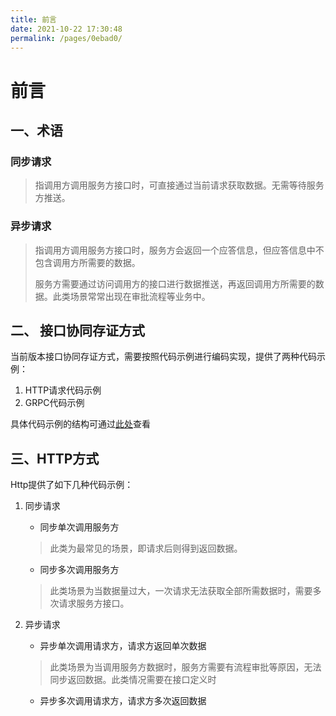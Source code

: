 ```yaml
---
title: 前言
date: 2021-10-22 17:30:48
permalink: /pages/0ebad0/
---
```

# 前言

## 一、术语

### 同步请求

> 指调用方调用服务方接口时，可直接通过当前请求获取数据。无需等待服务方推送。

### 异步请求

> 指调用方调用服务方接口时，服务方会返回一个应答信息，但应答信息中不包含调用方所需要的数据。
>
> 服务方需要通过访问调用方的接口进行数据推送，再返回调用方所需要的数据。此类场景常常出现在审批流程等业务中。

## 二、 接口协同存证方式

当前版本接口协同存证方式，需要按照代码示例进行编码实现，提供了两种代码示例：

1. HTTP请求代码示例
2. GRPC代码示例

具体代码示例的结构可通过[此处](/pages/5536f8/)查看

## 三、HTTP方式

Http提供了如下几种代码示例：

1. 同步请求

   * 同步单次调用服务方

   > 此类为最常见的场景，即请求后则得到返回数据。

   * 同步多次调用服务方

   > 此类场景为当数据量过大，一次请求无法获取全部所需数据时，需要多次请求服务方接口。

2. 异步请求

   * 异步单次调用请求方，请求方返回单次数据

   > 此类场景为当调用服务方数据时，服务方需要有流程审批等原因，无法同步返回数据。此类情况需要在接口定义时

   * 异步多次调用请求方，请求方多次返回数据

